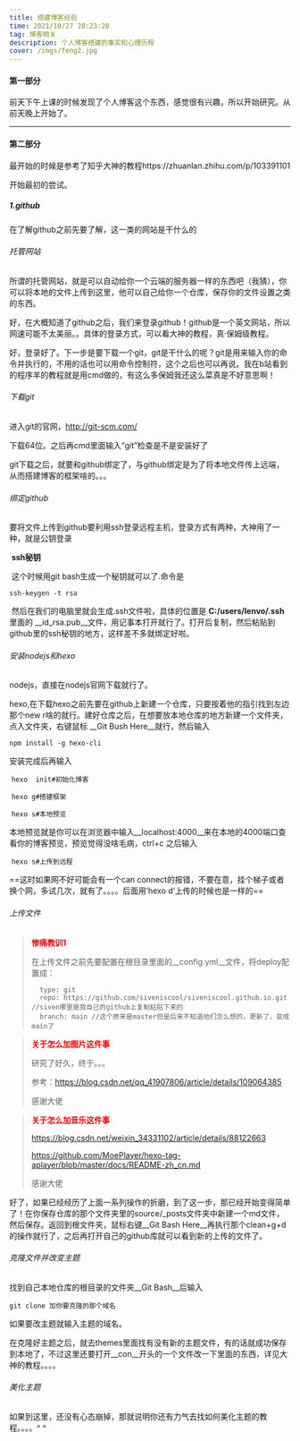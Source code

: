 ```yaml
---
title: 搭建博客经验
time: 2021/10/27 20:23:20
tag: 博客相关
description: 个人博客搭建的事实和心理历程
cover: /imgs/feng2.jpg
---
```




#### 第一部分

  前天下午上课的时候发现了个人博客这个东西，感觉很有兴趣，所以开始研究。从前天晚上开始了。

---

#### 第二部分

 最开始的时候是参考了知乎大神的教程https://zhuanlan.zhihu.com/p/103391101

开始最初的尝试。

##### 1.github

  在了解github之前先要了解，这一类的网站是干什么的

######   托管网站

​    所谓的托管网站，就是可以自动给你一个云端的服务器一样的东西吧（我猜），你可以将本地的文件上传到这里，他可以自己给你一个仓库，保存你的文件设置之类的东西。

  好，在大概知道了github之后，我们来登录github！github是一个英文网站，所以网速可能不太美丽。。具体的登录方式，可以看大神的教程，真·保姆级教程。

  好，登录好了。下一步是要下载一个git，git是干什么的呢？git是用来输入你的命令并执行的，不用的话也可以用命令控制符，这个之后也可以再说。我在b站看到的程序羊的教程就是用cmd做的，有这么多保姆我还这么菜真是不好意思啊！

######   下载git

  进入git的官网，http://git-scm.com/

下载64位。之后再cmd里面输入“git”检查是不是安装好了

  git下载之后，就要和github绑定了，与github绑定是为了将本地文件传上远端，从而搭建博客的框架啥的。。。

######   绑定github

​    要将文件上传到github要利用ssh登录远程主机，登录方式有两种，大神用了一种，就是公钥登录

​    **ssh秘钥**

​     这个时候用git bash生成一个秘钥就可以了.命令是

   `ssh-keygen -t rsa`

​     然后在我们的电脑里就会生成.ssh文件啦，具体的位置是 __C:/users/lenvo/.ssh__ 里面的 __id_rsa.pub__文件，用记事本打开就行了。打开后复制，然后粘贴到github里的ssh秘钥的地方，这样差不多就绑定好啦。

###### 安装nodejs和hexo

 nodejs，直接在nodejs官网下载就行了。

 hexo,在下载hexo之前先要在github上新建一个仓库，只要按着他的指引找到左边那个new r啥的就行。建好仓库之后，在想要放本地仓库的地方新建一个文件夹，点入文件夹，右键鼠标 __Git Bush Here__就行，然后输入

`npm install -g hexo-cli`

安装完成后再输入	

​	`hexo  init#初始化博客`

​	`hexo g#搭建框架`

​	`hexo s#本地预览`

本地预览就是你可以在浏览器中输入__localhost:4000__来在本地的4000端口查看你的博客预览，预览觉得没啥毛病，ctrl+c 之后输入

​	`hexo s#上传到远程`

==这时如果网不好可能会有一个can connect的报错，不要在意，挂个梯子或者换个网，多试几次，就有了。。。。后面用’hexo d‘上传的时候也是一样的==

###### 上传文件

>   **<font color=red>惨痛教训1</font>** 
>
> 在上传文件之前先要配置在根目录里面的__config.yml__文件，将deploy配置成：
>
> ```deploy:
>   type: git
>   repo: https://github.com/siveniscool/siveniscool.github.io.git //siven哪里是我自己的github上复制粘贴下来的
>   branch: main //这个原来是master但是后来不知道他们怎么想的，更新了，变成main了
> ```

> <font color='red'>**关于怎么加图片这件事**</font>
>
> 研究了好久，终于。。。
>
> 参考：https://blog.csdn.net/qq_41907806/article/details/109064385
>
> 感谢大佬

> <font color='red'>**关于怎么加音乐这件事**</font>
>
> https://blog.csdn.net/weixin_34331102/article/details/88122663
>
> https://github.com/MoePlayer/hexo-tag-aplayer/blob/master/docs/README-zh_cn.md
>
> 感谢大佬

  好了，如果已经经历了上面一系列操作的折磨，到了这一步，那已经开始变得简单了！在你保存仓库的那个文件夹里的source/_posts文件夹中新建一个md文件，然后保存。返回到根文件夹，鼠标右键__Git Bash Here__再执行那个clean+g+d的操作就行了，之后再打开自己的github库就可以看到新的上传的文件了。

###### 克隆文件并改变主题

找到自己本地仓库的根目录的文件夹__Git Bash__后输入

`git clone 加你要克隆的那个域名`

如果要改主题就输入主题的域名。

在克隆好主题之后，就去themes里面找有没有新的主题文件，有的话就成功保存到本地了，不过这里还要打开__con__开头的一个文件改一下里面的东西，详见大神的教程。。。。

###### 美化主题

如果到这里，还没有心态崩掉，那就说明你还有力气去找如何美化主题的教程。。。。^ ^

